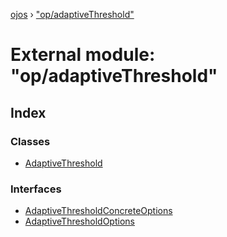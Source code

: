 [ojos](../README.md) › ["op/adaptiveThreshold"](_op_adaptivethreshold_.md)

# External module: "op/adaptiveThreshold"

## Index

### Classes

* [AdaptiveThreshold](../classes/_op_adaptivethreshold_.adaptivethreshold.md)

### Interfaces

* [AdaptiveThresholdConcreteOptions](../interfaces/_op_adaptivethreshold_.adaptivethresholdconcreteoptions.md)
* [AdaptiveThresholdOptions](../interfaces/_op_adaptivethreshold_.adaptivethresholdoptions.md)
